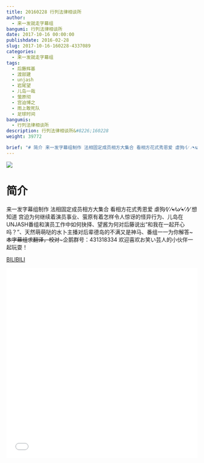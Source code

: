 ```yaml
---
title: 20160228 行列法律相谈所
author: 
  - 来一发就走字幕组
bangumi: 行列法律相谈所
date: 2017-10-16 00:00:00
publishdate: 2016-02-28
slug: 2017-10-16-160228-4337089
categories: 
  - 来一发就走字幕组
tags: 
  - 后藤辉基
  - 渡部建
  - unjash
  - 岩尾望
  - 儿岛一哉
  - 萤原彻
  - 宫迫博之
  - 雨上敢死队
  - 足球时间
bangumis: 
  - 行列法律相谈所
description: 行列法律相谈所&#8226;160228
weight: 39772

brief: "# 简介 来一发字幕组制作 法相固定成员相方大集合 看相方花式秀恩爱 虐狗⁄(⁄ ⁄•⁄ω⁄•⁄ ⁄)⁄ 想知道 宫迫为何继续着演员事业、萤原有着怎样令人惊讶的怪异行为、儿岛在UNJASH番组和演员工作中如何抉择、望酱为何对后藤说出“和我在一起开心吗？”、天然萌萌哒的水卜主播对后辈德岛的不满又是神马、番组一一为你解答~~~本字幕组求翻译，校对~~~企鹅群号：431318334 欢迎喜欢お笑い芸人的小伙伴一起玩耍！"
---
```


![](https://i.imgur.com/7Z9BOkH.jpg)

# 简介  
来一发字幕组制作 法相固定成员相方大集合 看相方花式秀恩爱 虐狗⁄(⁄ ⁄•⁄ω⁄•⁄ ⁄)⁄  想知道 宫迫为何继续着演员事业、萤原有着怎样令人惊讶的怪异行为、儿岛在UNJASH番组和演员工作中如何抉择、望酱为何对后藤说出“和我在一起开心吗？”、天然萌萌哒的水卜主播对后辈德岛的不满又是神马、番组一一为你解答~~~本字幕组求翻译，校对~~~企鹅群号：431318334 欢迎喜欢お笑い芸人的小伙伴一起玩耍！

  [BILIBILI](https://www.bilibili.com/video/av4337089/)


<div class="vcontainer">  <iframe class='video' src="//www.bilibili.com/blackboard/player.html?aid=4337089" width="100%" height="500" frameborder="0" allowfullscreen="allowfullscreen"></iframe></div>

